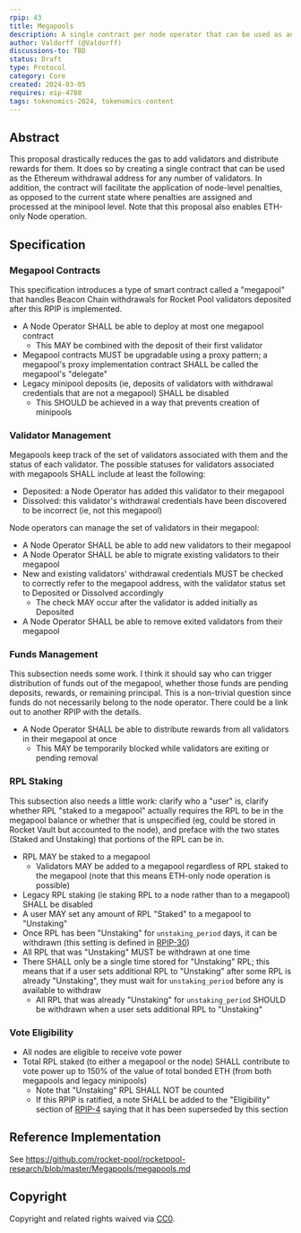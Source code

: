 ```yaml
---
rpip: 43
title: Megapools
description: A single contract per node operator that can be used as an Ethereum withdrawal address for multiple validators. Also allows for ETH-only node operation.
author: Valdorff (@Valdorff)
discussions-to: TBD
status: Draft
type: Protocol
category: Core
created: 2024-03-05
requires: eip-4788
tags: tokenomics-2024, tokenomics-content
---
```


## Abstract
This proposal drastically reduces the gas to add validators and distribute rewards for them. It does so by creating a single contract that can be used as the Ethereum withdrawal address for any number of validators. In addition, the contract will facilitate the application of node-level penalties, as opposed to the current state where penalties are assigned and processed at the minipool level. Note that this proposal also enables ETH-only Node operation.

## Specification

### Megapool Contracts

This specification introduces a type of smart contract called a "megapool" that
handles Beacon Chain withdrawals for Rocket Pool validators deposited after
this RPIP is implemented.

- A Node Operator SHALL be able to deploy at most one megapool contract
    - This MAY be combined with the deposit of their first validator
- Megapool contracts MUST be upgradable using a proxy pattern; a megapool's
  proxy implementation contract SHALL be called the megapool's "delegate"
- Legacy minipool deposits (ie, deposits of validators with withdrawal
  credentials that are not a megapool) SHALL be disabled
    - This SHOULD be achieved in a way that prevents creation of minipools

### Validator Management

Megapools keep track of the set of validators associated with them and the
status of each validator. The possible statuses for validators associated with
megapools SHALL include at least the following:
  - Deposited: a Node Operator has added this validator to their megapool
  - Dissolved: this validator's withdrawal credentials have been discovered to
               be incorrect (ie, not this megapool)

Node operators can manage the set of validators in their megapool:

- A Node Operator SHALL be able to add new validators to their megapool
- A Node Operator SHALL be able to migrate existing validators to their megapool
- New and existing validators' withdrawal credentials MUST be checked to
  correctly refer to the megapool address, with the validator status set to
  Deposited or Dissolved accordingly
     - The check MAY occur after the validator is added initially as Deposited
- A Node Operator SHALL be able to remove exited validators from their megapool

### Funds Management

This subsection needs some work. I think it should say who can trigger
distribution of funds out of the megapool, whether those funds are pending
deposits, rewards, or remaining principal. This is a non-trivial question since
funds do not necessarily belong to the node operator. There could be a link out
to another RPIP with the details.

- A Node Operator SHALL be able to distribute rewards from all validators in their megapool at once
  - This MAY be temporarily blocked while validators are exiting or pending removal

### RPL Staking

This subsection also needs a little work: clarify who a "user" is, clarify
whether RPL "staked to a megapool" actually requires the RPL to be in the
megapool balance or whether that is unspecified (eg, could be stored in Rocket
Vault but accounted to the node), and preface with the two states (Staked and
Unstaking) that portions of the RPL can be in.

- RPL MAY be staked to a megapool
  - Validators MAY be added to a megapool regardless of RPL staked to the megapool (note that this means ETH-only node operation is possible)
- Legacy RPL staking (ie staking RPL to a node rather than to a megapool) SHALL be disabled
- A user MAY set any amount of RPL "Staked" to a megapool to "Unstaking"
- Once RPL has been "Unstaking" for `unstaking_period` days, it can be withdrawn (this setting is defined in [RPIP-30](RPIP-30.md))
- All RPL that was "Unstaking" MUST be withdrawn at one time
- There SHALL only be a single time stored for "Unstaking" RPL; this means that if a user sets
  additional RPL to "Unstaking" after some RPL is already "Unstaking", they must wait for
  `unstaking_period` before any is available to withdraw
  - All RPL that was already "Unstaking" for `unstaking_period` SHOULD be withdrawn when a user
    sets additional RPL to "Unstaking"

### Vote Eligibility

- All nodes are eligible to receive vote power
- Total RPL staked (to either a megapool or the node) SHALL contribute to vote power up to 150% of the value of total bonded ETH (from both megapools and legacy minipools)
  - Note that "Unstaking" RPL SHALL NOT be counted
  - If this RPIP is ratified, a note SHALL be added to the "Eligibility" section of [RPIP-4](./RPIP-4.md) saying that it has been superseded by this section

## Reference Implementation
See <https://github.com/rocket-pool/rocketpool-research/blob/master/Megapools/megapools.md>

## Copyright
Copyright and related rights waived via [CC0](https://creativecommons.org/publicdomain/zero/1.0/).
